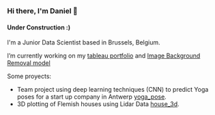 ### Hi there, I'm Daniel 👋

#### Under Construction :)

I'm a Junior Data Scientist based in Brussels, Belgium.

I’m currently working on my [tableau portfolio](https://public.tableau.com/profile/daniel.mendoza5395#!/) and [Image Background Removal model](link)

Some proyects:

* Team project using deep learning techniques (CNN) to predict Yoga poses for a start up company in Antwerp [yoga_pose](https://github.com/danielmendoza4213/yoga_pose).
* 3D plotting of Flemish houses using Lidar Data [house_3d](https://github.com/danielmendoza4213/houses3d).
